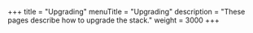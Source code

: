 +++
title = "Upgrading"
menuTitle = "Upgrading"
description = "These pages describe how to upgrade the stack."
weight = 3000
+++

